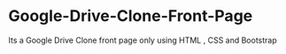 # Google-Drive-Clone-Front-Page
Its a Google Drive Clone front page only using HTML , CSS and Bootstrap
